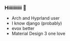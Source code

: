 ### Hiiiiiiiiii 👋

- Arch and Hyprland user
- I know django (probably)
- evox better
- Material Design 3 one love
